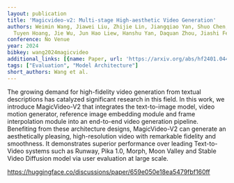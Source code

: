```yaml
---
layout: publication
title: 'Magicvideo-v2: Multi-stage High-aesthetic Video Generation'
authors: Weimin Wang, Jiawei Liu, Zhijie Lin, Jiangqiao Yan, Shuo Chen, Chetwin Low,
  Tuyen Hoang, Jie Wu, Jun Hao Liew, Hanshu Yan, Daquan Zhou, Jiashi Feng
conference: No Venue
year: 2024
bibkey: wang2024magicvideo
additional_links: [{name: Paper, url: 'https://arxiv.org/abs/hf2401.04468'}]
tags: ["Evaluation", "Model Architecture"]
short_authors: Wang et al.
---
```

The growing demand for high-fidelity video generation from textual descriptions has catalyzed significant research in this field. In this work, we introduce MagicVideo-V2 that integrates the text-to-image model, video motion generator, reference image embedding module and frame interpolation module into an end-to-end video generation pipeline. Benefiting from these architecture designs, MagicVideo-V2 can generate an aesthetically pleasing, high-resolution video with remarkable fidelity and smoothness. It demonstrates superior performance over leading Text-to-Video systems such as Runway, Pika 1.0, Morph, Moon Valley and Stable Video Diffusion model via user evaluation at large scale.

https://huggingface.co/discussions/paper/659e050e18ea5479fbf160ff